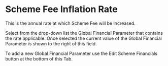 # Scheme Fee Inflation Rate

This is the annual rate at which Scheme Fee will be increased.

Select from the drop-down list the Global Financial Parameter that
contains the rate applicable. Once selected the current value of the
Global Financial Parameter is shown to the right of this field.

To add a new Global Financial Parameter use the Edit Scheme Financials
button at the bottom of this Tab.
